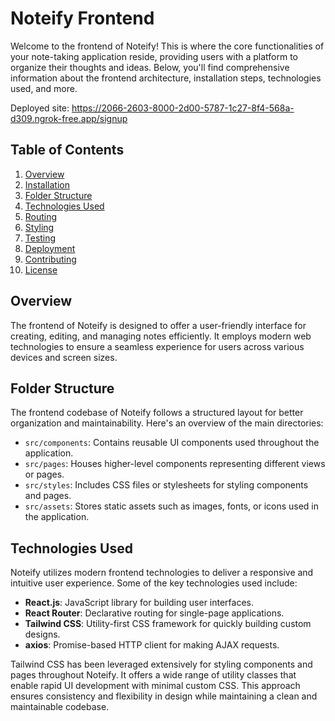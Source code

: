 # Noteify Frontend

Welcome to the frontend of Noteify! This is where the core functionalities of your note-taking application reside, providing users with a platform to organize their thoughts and ideas. Below, you'll find comprehensive information about the frontend architecture, installation steps, technologies used, and more.

Deployed site: https://2066-2603-8000-2d00-5787-1c27-8f4-568a-d309.ngrok-free.app/signup

## Table of Contents

1. [Overview](#overview)
2. [Installation](#installation)
3. [Folder Structure](#folder-structure)
4. [Technologies Used](#technologies-used)
5. [Routing](#routing)
6. [Styling](#styling)
7. [Testing](#testing)
8. [Deployment](#deployment)
9. [Contributing](#contributing)
10. [License](#license)

## Overview

The frontend of Noteify is designed to offer a user-friendly interface for creating, editing, and managing notes efficiently. It employs modern web technologies to ensure a seamless experience for users across various devices and screen sizes.


## Folder Structure

The frontend codebase of Noteify follows a structured layout for better organization and maintainability. Here's an overview of the main directories:

- `src/components`: Contains reusable UI components used throughout the application.
- `src/pages`: Houses higher-level components representing different views or pages.
- `src/styles`: Includes CSS files or stylesheets for styling components and pages.
- `src/assets`: Stores static assets such as images, fonts, or icons used in the application.

## Technologies Used

Noteify utilizes modern frontend technologies to deliver a responsive and intuitive user experience. Some of the key technologies used include:

- **React.js**: JavaScript library for building user interfaces.
- **React Router**: Declarative routing for single-page applications.
- **Tailwind CSS**: Utility-first CSS framework for quickly building custom designs.
- **axios**: Promise-based HTTP client for making AJAX requests.

Tailwind CSS has been leveraged extensively for styling components and pages throughout Noteify. It offers a wide range of utility classes that enable rapid UI development with minimal custom CSS. This approach ensures consistency and flexibility in design while maintaining a clean and maintainable codebase.
